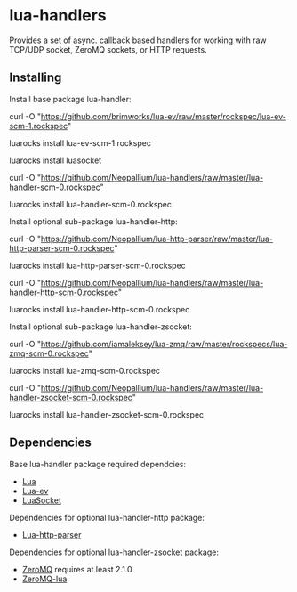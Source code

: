 lua-handlers
==============

Provides a set of async. callback based handlers for working with raw TCP/UDP socket, ZeroMQ sockets, or HTTP requests.


Installing
----------

Install base package lua-handler:

curl -O "https://github.com/brimworks/lua-ev/raw/master/rockspec/lua-ev-scm-1.rockspec"

luarocks install lua-ev-scm-1.rockspec

luarocks install luasocket

curl -O "https://github.com/Neopallium/lua-handlers/raw/master/lua-handler-scm-0.rockspec"

luarocks install lua-handler-scm-0.rockspec


Install optional sub-package lua-handler-http:

curl -O "https://github.com/Neopallium/lua-http-parser/raw/master/lua-http-parser-scm-0.rockspec"

luarocks install lua-http-parser-scm-0.rockspec

curl -O "https://github.com/Neopallium/lua-handlers/raw/master/lua-handler-http-scm-0.rockspec"

luarocks install lua-handler-http-scm-0.rockspec


Install optional sub-package lua-handler-zsocket:

curl -O "https://github.com/iamaleksey/lua-zmq/raw/master/rockspecs/lua-zmq-scm-0.rockspec"

luarocks install lua-zmq-scm-0.rockspec

curl -O "https://github.com/Neopallium/lua-handlers/raw/master/lua-handler-zsocket-scm-0.rockspec"

luarocks install lua-handler-zsocket-scm-0.rockspec


Dependencies
------------
Base lua-handler package required dependcies:

* [Lua](http://www.lua.org/)
* [Lua-ev](https://github.com/brimworks/lua-ev)
* [LuaSocket](http://w3.impa.br/~diego/software/luasocket/)

Dependencies for optional lua-handler-http package:
* [Lua-http-parser](https://github.com/Neopallium/lua-http-parser)

Dependencies for optional lua-handler-zsocket package:
* [ZeroMQ](http://www.zeromq.org/) requires at least 2.1.0
* [ZeroMQ-lua](http://github.com/Neopallium/lua-zmq)

